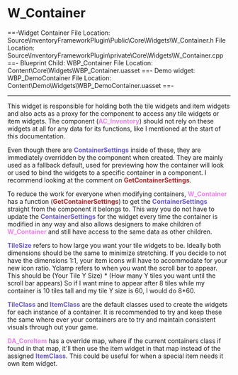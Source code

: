 # W_Container

==-Widget Container
File Location: Source\InventoryFrameworkPlugin\Public\Core\Widgets\W_Container.h
File Location: Source\InventoryFrameworkPlugin\private\Core\Widgets\W_Container.cpp
==- Blueprint Child: WBP_Container
File Location: Content\Core\Widgets\WBP_Container.uasset
==- Demo widget: WBP_DemoContainer
File Location: Content\Demo\Widgets\WBP_DemoContainer.uasset
==-

---

This widget is responsible for holding both the tile widgets and item widgets and also acts as a proxy for the component to access any tile widgets or item widgets.
The component (<span style="color:violet">**AC_Inventory**</span>) should not rely on these widgets at all for any data for its functions, like I mentioned at the start of this documentation.

Even though there are <span style="color:slateblue">**ContainerSettings**</span> inside of these, they are immediately overridden by the component when created. They are mainly used as a fallback default, used for previewing how the container will look or used to bind the widgets to a specific container in a component. I recommend looking at the comment on <span style="color:brown">**GetContainerSettings**</span>.

To reduce the work for everyone when modifying containers, <span style="color:violet">**W_Container**</span> has a function (<span style="color:brown">**GetContainerSettings**</span>) to get the <span style="color:slateblue">**ContainerSettings**</span> straight from the component it belongs to. This way you do not have to update the <span style="color:slateblue">**ContainerSettings**</span> for the widget  every time the container is modified in any way and also allows designers to make children of <span style="color:violet">**W_Container**</span> and still have access to the same data as other children.

<span style="color:slateblue">**TileSize**</span> refers to how large you want your tile widgets to be. Ideally both dimensions should be the same to minimize stretching. If you decide to not have the dimensions 1:1, your item icons will have to accommodate for your new icon ratio.
Yclamp refers to when you want the scroll bar to appear. 
This should be (Your Tile Y Size) * (How many Y tiles you want until the scroll bar appears)
So if I want mine to appear after 8 tiles while my container is 10 tiles tall and my tile Y size is 60, I would do 8*60.

<span style="color:slateblue">**TileClass**</span> and <span style="color:slateblue">**ItemClass**</span> are the default classes used to create the widgets for each instance of a container. It is recommended to try and keep these the same where ever your containers are to try and maintain consistent visuals through out your game.

<span style="color:violet">**DA_CoreItem**</span> has a override map, where if the current containers class if found in that map, it'll then use the item widget in that map instead of the assigned <span style="color:slateblue">**ItemClass**</span>. This could be useful for when a special item needs it own item widget.